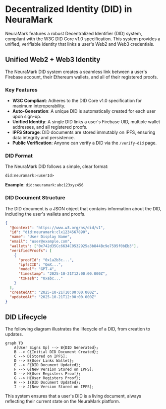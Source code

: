 # Decentralized Identity (DID) in NeuraMark

NeuraMark features a robust Decentralized Identifier (DID) system, compliant with the W3C DID Core v1.0 specification. This system provides a unified, verifiable identity that links a user's Web2 and Web3 credentials.

## Unified Web2 + Web3 Identity

The NeuraMark DID system creates a seamless link between a user's Firebase account, their Ethereum wallets, and all of their registered proofs.

### Key Features

-   **W3C Compliant**: Adheres to the DID Core v1.0 specification for maximum interoperability.
-   **Auto-Generation**: A unique DID is automatically created for each user upon sign-up.
-   **Unified Identity**: A single DID links a user's Firebase UID, multiple wallet addresses, and all registered proofs.
-   **IPFS Storage**: DID documents are stored immutably on IPFS, ensuring data integrity and persistence.
-   **Public Verification**: Anyone can verify a DID via the `/verify-did` page.

### DID Format

The NeuraMark DID follows a simple, clear format:

```text
did:neuramark:<userId>
```

**Example**: `did:neuramark:abc123xyz456`

### DID Document Structure

The DID document is a JSON object that contains information about the DID, including the user's wallets and proofs.

```json
{
  "@context": "https://www.w3.org/ns/did/v1",
  "id": "did:neuramark:clx1234567890",
  "name": "User Display Name",
  "email": "user@example.com",
  "wallets": ["0x742d35Cc6634C0532925a3b844Bc9e7595f0bEb3"],
  "verifiedProofs": [
    {
      "proofId": "0x1a2b3c...",
      "ipfsCID": "QmX...",
      "model": "GPT-4",
      "timestamp": "2025-10-21T12:00:00.000Z",
      "txHash": "0xabc..."
    }
  ],
  "createdAt": "2025-10-21T10:00:00.000Z",
  "updatedAt": "2025-10-21T12:00:00.000Z"
}
```

## DID Lifecycle

The following diagram illustrates the lifecycle of a DID, from creation to updates.

```mermaid
graph TD
    A[User Signs Up] --> B{DID Generated};
    B --> C{Initial DID Document Created};
    C --> D[Stored on IPFS];
    D --> E{User Links Wallet};
    E --> F{DID Document Updated};
    F --> G[New Version Stored on IPFS];
    D --> H{User Registers Proof};
    G --> H{User Registers Proof};
    H --> I{DID Document Updated};
    I --> J[New Version Stored on IPFS];
```

This system ensures that a user's DID is a living document, always reflecting their current state on the NeuraMark platform.
